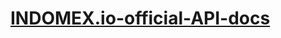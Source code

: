 # [INDOMEX.io-official-API-docs](https://https://github.com/indomex-io/api-doc/blob/master/api_doc_us_en)
